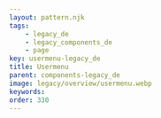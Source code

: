 ```yaml
---
layout: pattern.njk
tags: 
    - legacy_de
    - legacy_components_de
    - page
key: usermenu-legacy_de
title: Usermenu
parent: components-legacy_de
image: legacy/overview/usermenu.webp
keywords: 
order: 330
---
```


